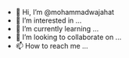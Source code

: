 - 👋 Hi, I’m @mohammadwajahat
- 👀 I’m interested in ...
- 🌱 I’m currently learning ...
- 💞️ I’m looking to collaborate on ...
- 📫 How to reach me ...

<!---
mohammadwajahat/mohammadwajahat is a ✨ special ✨ repository because its `README.md` (this file) appears on your GitHub profile.
You can click the Preview link to take a look at your changes.
--->
